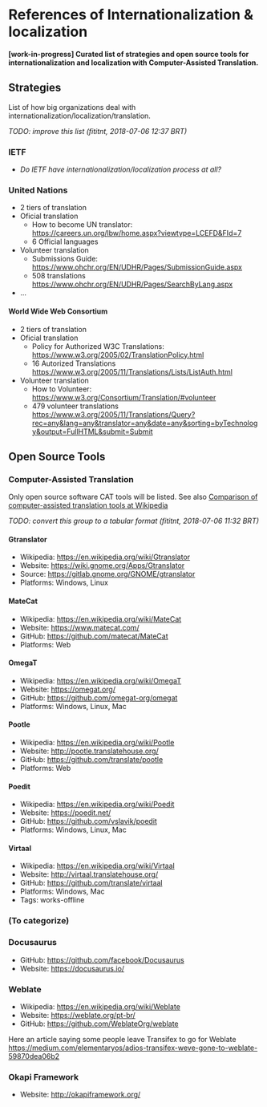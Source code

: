 # References of Internationalization & localization
**[work-in-progress] Curated list of strategies and open source tools for
internationalization and localization with Computer-Assisted Translation.**


## Strategies
List of how big organizations deal with internationalization/localization/translation.

_TODO: improve this list (fititnt, 2018-07-06 12:37 BRT)_

### IETF
- _Do IETF have internationalization/localization process at all?_

### United Nations
- 2 tiers of translation
- Oficial translation
  - How to become UN translator: <https://careers.un.org/lbw/home.aspx?viewtype=LCEFD&FId=7>
  - 6 Official languages
- Volunteer translation
  - Submissions Guide: <https://www.ohchr.org/EN/UDHR/Pages/SubmissionGuide.aspx>
  - 508 translations https://www.ohchr.org/EN/UDHR/Pages/SearchByLang.aspx
- ...

#### World Wide Web Consortium
- 2 tiers of translation
- Oficial translation
  - Policy for Authorized W3C Translations: <https://www.w3.org/2005/02/TranslationPolicy.html>
  - 16 Autorized Translations <https://www.w3.org/2005/11/Translations/Lists/ListAuth.html>
- Volunteer translation
  - How to Volunteer: <https://www.w3.org/Consortium/Translation/#volunteer>
  - 479 volunteer translations <https://www.w3.org/2005/11/Translations/Query?rec=any&lang=any&translator=any&date=any&sorting=byTechnology&output=FullHTML&submit=Submit>

## Open Source Tools

### Computer-Assisted Translation
Only open source software CAT tools will be listed. See also [Comparison of computer-assisted translation tools at Wikipedia](https://en.wikipedia.org/wiki/Comparison_of_computer-assisted_translation_tools)

_TODO: convert this group to a tabular format (fititnt, 2018-07-06 11:32 BRT)_

<!--

http://translatehouse.org/products.html

http://toolkit.translatehouse.org/
-->

#### Gtranslator
- Wikipedia: <https://en.wikipedia.org/wiki/Gtranslator>
- Website: <https://wiki.gnome.org/Apps/Gtranslator>
- Source: <https://gitlab.gnome.org/GNOME/gtranslator>
- Platforms: Windows, Linux

#### MateCat
- Wikipedia: <https://en.wikipedia.org/wiki/MateCat>
- Website: <https://www.matecat.com/>
- GitHub: <https://github.com/matecat/MateCat>
- Platforms: Web

<!--
MateCat, acronym of Machine Translation Enhanced Computer Assisted Translation, is a 3-year research project (11/2011-10/2014) funded by the European Union’s Seventh Framework Programme for research, technological development and demonstration under grant agreement #287688[1]. It has received already over €2,500,000 of European funds[2].

The project consortium is led by FBK (Fondazione Bruno Kessler), an international research center based in Trento, Italy.
-->

#### OmegaT
- Wikipedia: <https://en.wikipedia.org/wiki/OmegaT>
- Website: <https://omegat.org/>
- GitHub: <https://github.com/omegat-org/omegat>
- Platforms: Windows, Linux, Mac

#### Pootle
- Wikipedia: <https://en.wikipedia.org/wiki/Pootle>
- Website: <http://pootle.translatehouse.org/>
- GitHub: <https://github.com/translate/pootle>
- Platforms: Web

#### Poedit
- Wikipedia: <https://en.wikipedia.org/wiki/Poedit>
- Website: <https://poedit.net/>
- GitHub: <https://github.com/vslavik/poedit>
- Platforms: Windows, Linux, Mac

<!--
> Online
-->

#### Virtaal
- Wikipedia: <https://en.wikipedia.org/wiki/Virtaal>
- Website: <http://virtaal.translatehouse.org/>
- GitHub: <https://github.com/translate/virtaal>
- Platforms: Windows, Mac
- Tags: works-offline

### (To categorize)

### Docusaurus
- GitHub: <https://github.com/facebook/Docusaurus>
- Website: <https://docusaurus.io/>

### Weblate
- Wikipedia: <https://en.wikipedia.org/wiki/Weblate>
- Website: <https://weblate.org/pt-br/>
- GitHub: <https://github.com/WeblateOrg/weblate>

Here an article saying some people leave Transifex to go for Weblate https://medium.com/elementaryos/adios-transifex-weve-gone-to-weblate-59870dea06b2

### Okapi Framework
- Website: <http://okapiframework.org/>

<!--

### GlobalSight
- Wikipedia: <https://en.wikipedia.org/wiki/GlobalSight>
- Website: <http://www.globalsight.com/>
- Source: <http://222.175.146.53:7990/projects/GLOBALSIGHT/repos/globalsightsource/browse>
- Download: <https://sourceforge.net/projects/globalsight/>

---

-->
